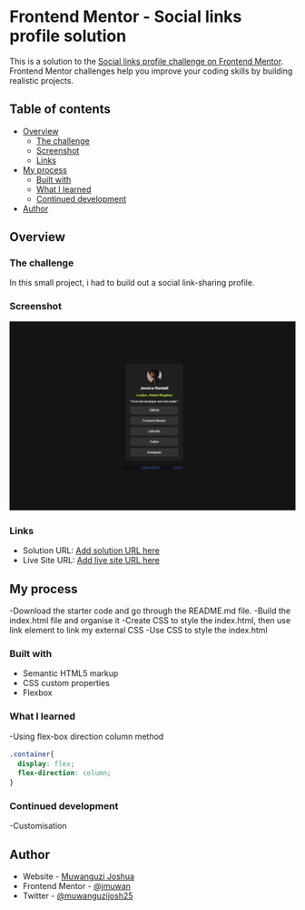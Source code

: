 # Frontend Mentor - Social links profile solution

This is a solution to the [Social links profile challenge on Frontend Mentor](https://www.frontendmentor.io/challenges/social-links-profile-UG32l9m6dQ). Frontend Mentor challenges help you improve your coding skills by building realistic projects. 

## Table of contents

- [Overview](#overview)
  - [The challenge](#the-challenge)
  - [Screenshot](#screenshot)
  - [Links](#links)
- [My process](#my-process)
  - [Built with](#built-with)
  - [What I learned](#what-i-learned)
  - [Continued development](#continued-development)
- [Author](#author)


## Overview

### The challenge
In this small project, i had to build out a social link-sharing profile.


### Screenshot

![](./Screenshot/screenshot.jpeg)

### Links

- Solution URL: [Add solution URL here](https://your-solution-url.com)
- Live Site URL: [Add live site URL here](https://your-live-site-url.com)

## My process
-Download the starter code and go through the README.md file.
-Build the index.html file and organise it 
-Create CSS to style the index.html, then use link element to link my external CSS
-Use CSS to style the index.html 
### Built with

- Semantic HTML5 markup
- CSS custom properties
- Flexbox

### What I learned
-Using flex-box direction column method

```css
.container{
  display: flex;
  flex-direction: column;
}
```

### Continued development

-Customisation

## Author

- Website - [Muwanguzi Joshua](https://github.com/jmuwan)
- Frontend Mentor - [@jmuwan](https://www.frontendmentor.io/profile/jmuwan)
- Twitter - [@muwanguzijosh25](https://www.x.com/muwanguzijosh25)